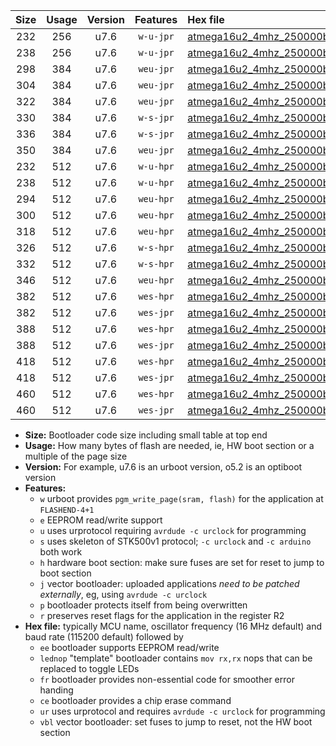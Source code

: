 |Size|Usage|Version|Features|Hex file|
|:-:|:-:|:-:|:-:|:--|
|232|256|u7.6|`w-u-jpr`|[atmega16u2_4mhz_250000bps_ur_vbl.hex](https://raw.githubusercontent.com/stefanrueger/urboot/main/bootloaders/atmega16u2/fcpu_4mhz/250000_bps/atmega16u2_4mhz_250000bps_ur_vbl.hex)|
|238|256|u7.6|`w-u-jpr`|[atmega16u2_4mhz_250000bps_lednop_ur_vbl.hex](https://raw.githubusercontent.com/stefanrueger/urboot/main/bootloaders/atmega16u2/fcpu_4mhz/250000_bps/atmega16u2_4mhz_250000bps_lednop_ur_vbl.hex)|
|298|384|u7.6|`weu-jpr`|[atmega16u2_4mhz_250000bps_ee_ur_vbl.hex](https://raw.githubusercontent.com/stefanrueger/urboot/main/bootloaders/atmega16u2/fcpu_4mhz/250000_bps/atmega16u2_4mhz_250000bps_ee_ur_vbl.hex)|
|304|384|u7.6|`weu-jpr`|[atmega16u2_4mhz_250000bps_ee_lednop_ur_vbl.hex](https://raw.githubusercontent.com/stefanrueger/urboot/main/bootloaders/atmega16u2/fcpu_4mhz/250000_bps/atmega16u2_4mhz_250000bps_ee_lednop_ur_vbl.hex)|
|322|384|u7.6|`weu-jpr`|[atmega16u2_4mhz_250000bps_ee_lednop_fr_ur_vbl.hex](https://raw.githubusercontent.com/stefanrueger/urboot/main/bootloaders/atmega16u2/fcpu_4mhz/250000_bps/atmega16u2_4mhz_250000bps_ee_lednop_fr_ur_vbl.hex)|
|330|384|u7.6|`w-s-jpr`|[atmega16u2_4mhz_250000bps_vbl.hex](https://raw.githubusercontent.com/stefanrueger/urboot/main/bootloaders/atmega16u2/fcpu_4mhz/250000_bps/atmega16u2_4mhz_250000bps_vbl.hex)|
|336|384|u7.6|`w-s-jpr`|[atmega16u2_4mhz_250000bps_lednop_vbl.hex](https://raw.githubusercontent.com/stefanrueger/urboot/main/bootloaders/atmega16u2/fcpu_4mhz/250000_bps/atmega16u2_4mhz_250000bps_lednop_vbl.hex)|
|350|384|u7.6|`weu-jpr`|[atmega16u2_4mhz_250000bps_ee_lednop_fr_ce_ur_vbl.hex](https://raw.githubusercontent.com/stefanrueger/urboot/main/bootloaders/atmega16u2/fcpu_4mhz/250000_bps/atmega16u2_4mhz_250000bps_ee_lednop_fr_ce_ur_vbl.hex)|
|232|512|u7.6|`w-u-hpr`|[atmega16u2_4mhz_250000bps_ur.hex](https://raw.githubusercontent.com/stefanrueger/urboot/main/bootloaders/atmega16u2/fcpu_4mhz/250000_bps/atmega16u2_4mhz_250000bps_ur.hex)|
|238|512|u7.6|`w-u-hpr`|[atmega16u2_4mhz_250000bps_lednop_ur.hex](https://raw.githubusercontent.com/stefanrueger/urboot/main/bootloaders/atmega16u2/fcpu_4mhz/250000_bps/atmega16u2_4mhz_250000bps_lednop_ur.hex)|
|294|512|u7.6|`weu-hpr`|[atmega16u2_4mhz_250000bps_ee_ur.hex](https://raw.githubusercontent.com/stefanrueger/urboot/main/bootloaders/atmega16u2/fcpu_4mhz/250000_bps/atmega16u2_4mhz_250000bps_ee_ur.hex)|
|300|512|u7.6|`weu-hpr`|[atmega16u2_4mhz_250000bps_ee_lednop_ur.hex](https://raw.githubusercontent.com/stefanrueger/urboot/main/bootloaders/atmega16u2/fcpu_4mhz/250000_bps/atmega16u2_4mhz_250000bps_ee_lednop_ur.hex)|
|318|512|u7.6|`weu-hpr`|[atmega16u2_4mhz_250000bps_ee_lednop_fr_ur.hex](https://raw.githubusercontent.com/stefanrueger/urboot/main/bootloaders/atmega16u2/fcpu_4mhz/250000_bps/atmega16u2_4mhz_250000bps_ee_lednop_fr_ur.hex)|
|326|512|u7.6|`w-s-hpr`|[atmega16u2_4mhz_250000bps.hex](https://raw.githubusercontent.com/stefanrueger/urboot/main/bootloaders/atmega16u2/fcpu_4mhz/250000_bps/atmega16u2_4mhz_250000bps.hex)|
|332|512|u7.6|`w-s-hpr`|[atmega16u2_4mhz_250000bps_lednop.hex](https://raw.githubusercontent.com/stefanrueger/urboot/main/bootloaders/atmega16u2/fcpu_4mhz/250000_bps/atmega16u2_4mhz_250000bps_lednop.hex)|
|346|512|u7.6|`weu-hpr`|[atmega16u2_4mhz_250000bps_ee_lednop_fr_ce_ur.hex](https://raw.githubusercontent.com/stefanrueger/urboot/main/bootloaders/atmega16u2/fcpu_4mhz/250000_bps/atmega16u2_4mhz_250000bps_ee_lednop_fr_ce_ur.hex)|
|382|512|u7.6|`wes-hpr`|[atmega16u2_4mhz_250000bps_ee.hex](https://raw.githubusercontent.com/stefanrueger/urboot/main/bootloaders/atmega16u2/fcpu_4mhz/250000_bps/atmega16u2_4mhz_250000bps_ee.hex)|
|382|512|u7.6|`wes-jpr`|[atmega16u2_4mhz_250000bps_ee_vbl.hex](https://raw.githubusercontent.com/stefanrueger/urboot/main/bootloaders/atmega16u2/fcpu_4mhz/250000_bps/atmega16u2_4mhz_250000bps_ee_vbl.hex)|
|388|512|u7.6|`wes-hpr`|[atmega16u2_4mhz_250000bps_ee_lednop.hex](https://raw.githubusercontent.com/stefanrueger/urboot/main/bootloaders/atmega16u2/fcpu_4mhz/250000_bps/atmega16u2_4mhz_250000bps_ee_lednop.hex)|
|388|512|u7.6|`wes-jpr`|[atmega16u2_4mhz_250000bps_ee_lednop_vbl.hex](https://raw.githubusercontent.com/stefanrueger/urboot/main/bootloaders/atmega16u2/fcpu_4mhz/250000_bps/atmega16u2_4mhz_250000bps_ee_lednop_vbl.hex)|
|418|512|u7.6|`wes-hpr`|[atmega16u2_4mhz_250000bps_ee_lednop_fr.hex](https://raw.githubusercontent.com/stefanrueger/urboot/main/bootloaders/atmega16u2/fcpu_4mhz/250000_bps/atmega16u2_4mhz_250000bps_ee_lednop_fr.hex)|
|418|512|u7.6|`wes-jpr`|[atmega16u2_4mhz_250000bps_ee_lednop_fr_vbl.hex](https://raw.githubusercontent.com/stefanrueger/urboot/main/bootloaders/atmega16u2/fcpu_4mhz/250000_bps/atmega16u2_4mhz_250000bps_ee_lednop_fr_vbl.hex)|
|460|512|u7.6|`wes-hpr`|[atmega16u2_4mhz_250000bps_ee_lednop_fr_ce.hex](https://raw.githubusercontent.com/stefanrueger/urboot/main/bootloaders/atmega16u2/fcpu_4mhz/250000_bps/atmega16u2_4mhz_250000bps_ee_lednop_fr_ce.hex)|
|460|512|u7.6|`wes-jpr`|[atmega16u2_4mhz_250000bps_ee_lednop_fr_ce_vbl.hex](https://raw.githubusercontent.com/stefanrueger/urboot/main/bootloaders/atmega16u2/fcpu_4mhz/250000_bps/atmega16u2_4mhz_250000bps_ee_lednop_fr_ce_vbl.hex)|

- **Size:** Bootloader code size including small table at top end
- **Usage:** How many bytes of flash are needed, ie, HW boot section or a multiple of the page size
- **Version:** For example, u7.6 is an urboot version, o5.2 is an optiboot version
- **Features:**
  + `w` urboot provides `pgm_write_page(sram, flash)` for the application at `FLASHEND-4+1`
  + `e` EEPROM read/write support
  + `u` uses urprotocol requiring `avrdude -c urclock` for programming
  + `s` uses skeleton of STK500v1 protocol; `-c urclock` and `-c arduino` both work
  + `h` hardware boot section: make sure fuses are set for reset to jump to boot section
  + `j` vector bootloader: uploaded applications *need to be patched externally*, eg, using `avrdude -c urclock`
  + `p` bootloader protects itself from being overwritten
  + `r` preserves reset flags for the application in the register R2
- **Hex file:** typically MCU name, oscillator frequency (16 MHz default) and baud rate (115200 default) followed by
  + `ee` bootloader supports EEPROM read/write
  + `lednop` "template" bootloader contains `mov rx,rx` nops that can be replaced to toggle LEDs
  + `fr` bootloader provides non-essential code for smoother error handing
  + `ce` bootloader provides a chip erase command
  + `ur` uses urprotocol and requires `avrdude -c urclock` for programming
  + `vbl` vector bootloader: set fuses to jump to reset, not the HW boot section
